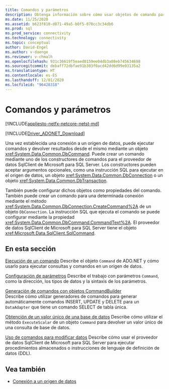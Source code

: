 ```yaml
---
title: Comandos y parámetros
description: Obtenga información sobre cómo usar objetos de comando para el proveedor de datos SqlClient de Microsoft para SQL Server para ejecutar comandos y devolver resultados de un origen de datos.
ms.date: 11/25/2020
ms.assetid: b623f810-d871-49a5-b0f5-078cc3c34db6
ms.prod: sql
ms.prod_service: connectivity
ms.technology: connectivity
ms.topic: conceptual
author: David-Engel
ms.author: v-daenge
ms.reviewer: v-chmalh
ms.openlocfilehash: 931c36619f5eaed0159ee04db3a08eb745634698
ms.sourcegitcommit: debaff72dbfae91b303f0acd42dd6d99e03135a2
ms.translationtype: HT
ms.contentlocale: es-ES
ms.lasthandoff: 12/01/2020
ms.locfileid: "96428318"
---
```

# <a name="commands-and-parameters"></a>Comandos y parámetros

[!INCLUDE[appliesto-netfx-netcore-netst-md](../../includes/appliesto-netfx-netcore-netst-md.md)]

[!INCLUDE[Driver_ADONET_Download](../../includes/driver_adonet_download.md)]

Una vez establecida una conexión a un origen de datos, puede ejecutar comandos y devolver resultados desde el mismo mediante un objeto <xref:System.Data.Common.DbCommand>. Puede crear un comando mediante uno de los constructores de comandos para el proveedor de datos SqlClient de Microsoft para SQL Server. Los constructores pueden aceptar argumentos opcionales, como una instrucción SQL para ejecutar en el origen de datos, un objeto <xref:System.Data.Common.DbConnection> o un objeto <xref:System.Data.Common.DbTransaction>.

También puede configurar dichos objetos como propiedades del comando. También puede crear un comando para una determinada conexión mediante el método <xref:System.Data.Common.DbConnection.CreateCommand%2A> de un objeto `DbConnection`. La instrucción SQL que ejecuta el comando se puede configurar mediante la propiedad <xref:System.Data.Common.DbCommand.CommandText%2A>. El proveedor de datos SqlClient de Microsoft para SQL Server tiene el objeto <xref:Microsoft.Data.SqlClient.SqlCommand>.

## <a name="in-this-section"></a>En esta sección

[Ejecución de un comando](execute-command.md) Describe el objeto `Command` de ADO.NET y cómo usarlo para ejecutar consultas y comandos en un origen de datos.

[Configuración de parámetros](configure-parameters.md) Describe el trabajo con parámetros `Command`, como la dirección, los tipos de datos y la sintaxis de los parámetros.

[Generación de comandos con objetos CommandBuilder](generate-commands-with-commandbuilders.md)  
Describe cómo utilizar generadores de comandos para generar automáticamente comandos INSERT, UPDATE y DELETE para un `DataAdapter` que tiene un comando SELECT de tabla única.

[Obtención de un valor único de una base de datos](obtain-single-value-from-database.md) Describe cómo utilizar el método `ExecuteScalar` de un objeto `Command` para devolver un valor único de una consulta de base de datos.

[Uso de comandos para modificar datos](use-commands-to-modify-data.md) Describe cómo usar el proveedor de datos SqlClient de Microsoft para SQL Server para ejecutar procedimientos almacenados o instrucciones de lenguaje de definición de datos (DDL).

## <a name="see-also"></a>Vea también

- [Conexión a un origen de datos](connecting-to-data-source.md)
